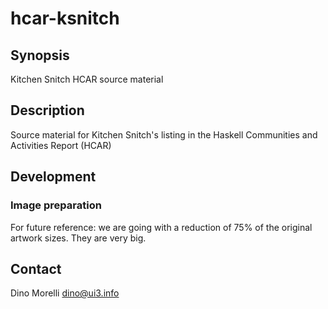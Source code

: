 # hcar-ksnitch


## Synopsis

Kitchen Snitch HCAR source material


## Description

Source material for Kitchen Snitch's listing in the Haskell
Communities and Activities Report (HCAR)


## Development

### Image preparation

For future reference: we are going with a reduction of 75% of the
original artwork sizes. They are very big.


## Contact

Dino Morelli <dino@ui3.info>

